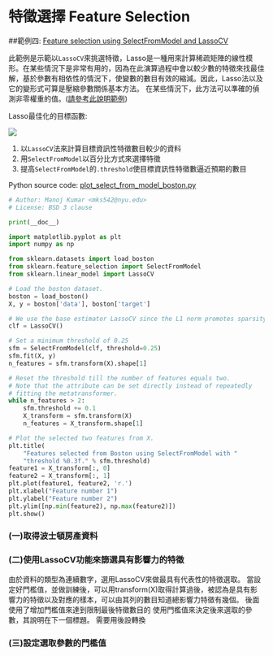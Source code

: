 # 特徵選擇 Feature Selection 
##範例四: [Feature selection using SelectFromModel and LassoCV](http://scikit-learn.org/stable/auto_examples/feature_selection/plot_select_from_model_boston.html#example-feature-selection-plot-select-from-model-boston-py)

此範例是示範以`LassoCV`來挑選特徵，Lasso是一種用來計算稀疏矩陣的線性模形。在某些情況下是非常有用的，因為在此演算過程中會以較少數的特徵來找最佳解，基於參數有相依性的情況下，使變數的數目有效的縮減。因此，Lasso法以及它的變形式可算是壓縮參數關係基本方法。
在某些情況下，此方法可以準確的偵測非零權重的值。([請參考此說明範例](http://scikit-learn.org/stable/auto_examples/applications/plot_tomography_l1_reconstruction.html#example-applications-plot-tomography-l1-reconstruction-py))


Lasso最佳化的目標函數:

![](http://scikit-learn.org/stable/_images/math/5ff15825a85204658e3e5aa6e3b5952b8f709c27.png)

1. 以`LassoCV`法來計算目標資訊性特徵數目較少的資料
2. 用`SelectFromModel`以百分比方式來選擇特徵
3. 提高`SelectFromModel`的`.threshold`使目標資訊性特徵數逼近預期的數目


Python source code: [plot_select_from_model_boston.py](http://scikit-learn.org/stable/_downloads/plot_select_from_model_boston.py)

```Python
# Author: Manoj Kumar <mks542@nyu.edu>
# License: BSD 3 clause

print(__doc__)

import matplotlib.pyplot as plt
import numpy as np

from sklearn.datasets import load_boston
from sklearn.feature_selection import SelectFromModel
from sklearn.linear_model import LassoCV

# Load the boston dataset.
boston = load_boston()
X, y = boston['data'], boston['target']

# We use the base estimator LassoCV since the L1 norm promotes sparsity of features.
clf = LassoCV()

# Set a minimum threshold of 0.25
sfm = SelectFromModel(clf, threshold=0.25)
sfm.fit(X, y)
n_features = sfm.transform(X).shape[1]

# Reset the threshold till the number of features equals two.
# Note that the attribute can be set directly instead of repeatedly
# fitting the metatransformer.
while n_features > 2:
    sfm.threshold += 0.1
    X_transform = sfm.transform(X)
    n_features = X_transform.shape[1]

# Plot the selected two features from X.
plt.title(
    "Features selected from Boston using SelectFromModel with "
    "threshold %0.3f." % sfm.threshold)
feature1 = X_transform[:, 0]
feature2 = X_transform[:, 1] 
plt.plot(feature1, feature2, 'r.')
plt.xlabel("Feature number 1")
plt.ylabel("Feature number 2")
plt.ylim([np.min(feature2), np.max(feature2)])
plt.show()
```
### (一)取得波士頓房產資料

### (二)使用LassoCV功能來篩選具有影響力的特徵
由於資料的類型為連續數字，選用LassoCV來做最具有代表性的特徵選取。
當設定好門檻值，並做訓練後，可以用transform(X)取得計算過後，被認為是具有影響力的特徵以及對應的樣本，可以由其列的數目知道總影響力特徵有幾個。
後面使用了增加門檻值來達到限制最後特徵數目的
使用門檻值來決定後來選取的參數，其說明在下一個標題。
需要用後設轉換
### (三)設定選取參數的門檻值




